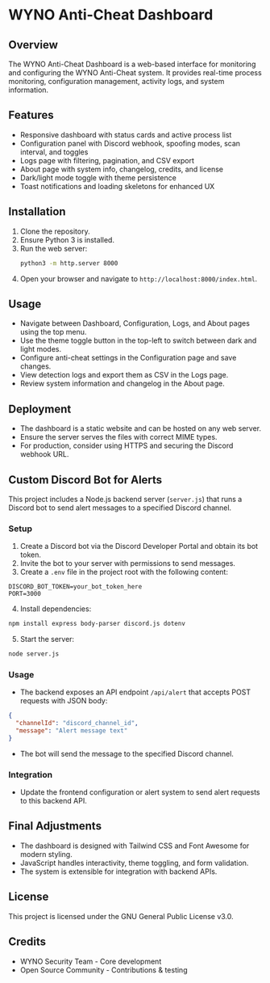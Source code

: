 # WYNO Anti-Cheat Dashboard

## Overview
The WYNO Anti-Cheat Dashboard is a web-based interface for monitoring and configuring the WYNO Anti-Cheat system. It provides real-time process monitoring, configuration management, activity logs, and system information.

## Features
- Responsive dashboard with status cards and active process list
- Configuration panel with Discord webhook, spoofing modes, scan interval, and toggles
- Logs page with filtering, pagination, and CSV export
- About page with system info, changelog, credits, and license
- Dark/light mode toggle with theme persistence
- Toast notifications and loading skeletons for enhanced UX

## Installation
1. Clone the repository.
2. Ensure Python 3 is installed.
3. Run the web server:
   ```bash
   python3 -m http.server 8000
   ```
4. Open your browser and navigate to `http://localhost:8000/index.html`.

## Usage
- Navigate between Dashboard, Configuration, Logs, and About pages using the top menu.
- Use the theme toggle button in the top-left to switch between dark and light modes.
- Configure anti-cheat settings in the Configuration page and save changes.
- View detection logs and export them as CSV in the Logs page.
- Review system information and changelog in the About page.

## Deployment
- The dashboard is a static website and can be hosted on any web server.
- Ensure the server serves the files with correct MIME types.
- For production, consider using HTTPS and securing the Discord webhook URL.

## Custom Discord Bot for Alerts

This project includes a Node.js backend server (`server.js`) that runs a Discord bot to send alert messages to a specified Discord channel.

### Setup

1. Create a Discord bot via the Discord Developer Portal and obtain its bot token.
2. Invite the bot to your server with permissions to send messages.
3. Create a `.env` file in the project root with the following content:

```
DISCORD_BOT_TOKEN=your_bot_token_here
PORT=3000
```

4. Install dependencies:

```bash
npm install express body-parser discord.js dotenv
```

5. Start the server:

```bash
node server.js
```

### Usage

- The backend exposes an API endpoint `/api/alert` that accepts POST requests with JSON body:

```json
{
  "channelId": "discord_channel_id",
  "message": "Alert message text"
}
```

- The bot will send the message to the specified Discord channel.

### Integration

- Update the frontend configuration or alert system to send alert requests to this backend API.

## Final Adjustments
- The dashboard is designed with Tailwind CSS and Font Awesome for modern styling.
- JavaScript handles interactivity, theme toggling, and form validation.
- The system is extensible for integration with backend APIs.

## License
This project is licensed under the GNU General Public License v3.0.

## Credits
- WYNO Security Team - Core development
- Open Source Community - Contributions & testing


